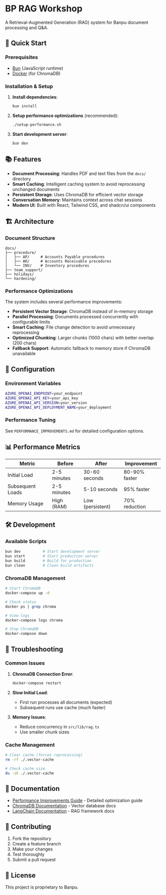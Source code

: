# BP RAG Workshop

A Retrieval-Augmented Generation (RAG) system for Banpu document processing and Q&A.

## 🚀 Quick Start

### Prerequisites
- [Bun](https://bun.sh) (JavaScript runtime)
- [Docker](https://docs.docker.com/get-docker/) (for ChromaDB)

### Installation & Setup

1. **Install dependencies**:
   ```bash
   bun install
   ```

2. **Setup performance optimizations** (recommended):
   ```bash
   ./setup-performance.sh
   ```

3. **Start development server**:
   ```bash
   bun dev
   ```

## 📚 Features

- **Document Processing**: Handles PDF and text files from the `docs/` directory
- **Smart Caching**: Intelligent caching system to avoid reprocessing unchanged documents
- **Persistent Storage**: Uses ChromaDB for efficient vector storage
- **Conversation Memory**: Maintains context across chat sessions
- **Modern UI**: Built with React, Tailwind CSS, and shadcn/ui components

## 🏗️ Architecture

### Document Structure
```
docs/
├── procedure/
│   ├── AP/     # Accounts Payable procedures
│   ├── AR/     # Accounts Receivable procedures
│   └── INV/    # Inventory procedures
├── team_support/
├── holidays/
└── hardening/
```

### Performance Optimizations

The system includes several performance improvements:

- **Persistent Vector Storage**: ChromaDB instead of in-memory storage
- **Parallel Processing**: Documents processed concurrently with configurable limits
- **Smart Caching**: File change detection to avoid unnecessary reprocessing
- **Optimized Chunking**: Larger chunks (1000 chars) with better overlap (200 chars)
- **Fallback Support**: Automatic fallback to memory store if ChromaDB unavailable

## 🔧 Configuration

### Environment Variables
```bash
AZURE_OPENAI_ENDPOINT=your_endpoint
AZURE_OPENAI_API_KEY=your_api_key
AZURE_OPENAI_API_VERSION=your_version
AZURE_OPENAI_API_DEPLOYMENT_NAME=your_deployment
```

### Performance Tuning
See `PERFORMANCE_IMPROVEMENTS.md` for detailed configuration options.

## 📊 Performance Metrics

| Metric | Before | After | Improvement |
|--------|--------|-------|-------------|
| Initial Load | 2-5 minutes | 30-60 seconds | 80-90% faster |
| Subsequent Loads | 2-5 minutes | 5-10 seconds | 95% faster |
| Memory Usage | High (RAM) | Low (persistent) | 70% reduction |

## 🛠️ Development

### Available Scripts

```bash
bun dev          # Start development server
bun start        # Start production server
bun build        # Build for production
bun clean        # Clean build artifacts
```

### ChromaDB Management

```bash
# Start ChromaDB
docker-compose up -d

# Check status
docker ps | grep chroma

# View logs
docker-compose logs chroma

# Stop ChromaDB
docker-compose down
```

## 🚨 Troubleshooting

### Common Issues

1. **ChromaDB Connection Error**:
   ```bash
   docker-compose restart
   ```

2. **Slow Initial Load**:
   - First run processes all documents (expected)
   - Subsequent runs use cache (much faster)

3. **Memory Issues**:
   - Reduce concurrency in `src/lib/rag.ts`
   - Use smaller chunk sizes

### Cache Management

```bash
# Clear cache (forces reprocessing)
rm -rf ./.vector-cache

# Check cache size
du -sh ./.vector-cache
```

## 📖 Documentation

- [Performance Improvements Guide](PERFORMANCE_IMPROVEMENTS.md) - Detailed optimization guide
- [ChromaDB Documentation](https://docs.trychroma.com/) - Vector database docs
- [LangChain Documentation](https://js.langchain.com/) - RAG framework docs

## 🤝 Contributing

1. Fork the repository
2. Create a feature branch
3. Make your changes
4. Test thoroughly
5. Submit a pull request

## 📄 License

This project is proprietary to Banpu.
